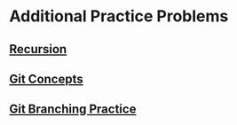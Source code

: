 # Additional Practice Problems

## [Recursion](https://github.com/JS-Challenges/recursion-prompts)

## [Git Concepts](https://github.com/UnseenWizzard/git_training)

## [Git Branching Practice](https://learngitbranching.js.org/)
